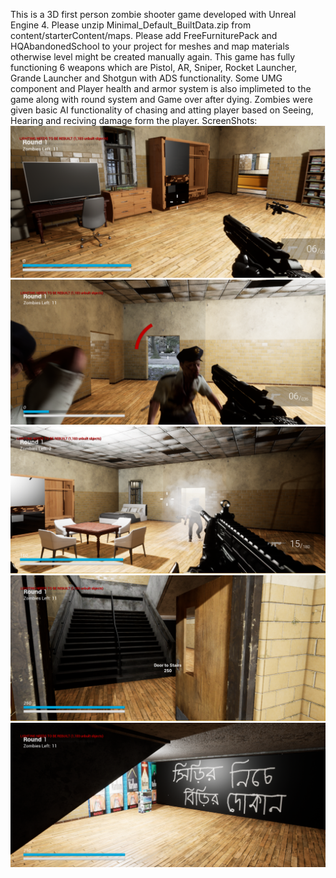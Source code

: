 This is a 3D first person zombie shooter game developed with Unreal Engine 4.
Please unzip Minimal_Default_BuiltData.zip from content/starterContent/maps.
Please add FreeFurniturePack and HQAbandonedSchool to your project for meshes and map materials otherwise level might be created manually again. 
This game has fully functioning 6 weapons which are Pistol, AR, Sniper, Rocket Launcher, Grande Launcher and Shotgun with ADS functionality. 
Some UMG component and Player health and armor system is also implimeted to the game along with round system and Game over after dying.
Zombies were given basic AI functionality of chasing and atting player based on Seeing, Hearing and reciving damage form the player. 
ScreenShots: 
![Alt text](ScreenShots/1.png?raw=true "Optional Title")
![Alt text](ScreenShots/2.png?raw=true "Optional Title")
![Alt text](ScreenShots/3.png?raw=true "Optional Title")
![Alt text](ScreenShots/4.png?raw=true "Optional Title")
![Alt text](ScreenShots/5.png?raw=true "Optional Title")
